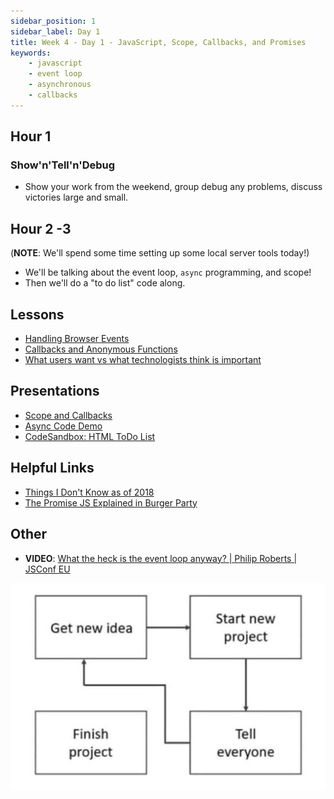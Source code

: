 ```yaml
---
sidebar_position: 1
sidebar_label: Day 1
title: Week 4 - Day 1 - JavaScript, Scope, Callbacks, and Promises
keywords:
    - javascript
    - event loop
    - asynchronous
    - callbacks
---
```


## Hour 1

### Show'n'Tell'n'Debug

* Show your work from the weekend, group debug any problems, discuss victories large and small.

## Hour 2 -3

(**NOTE**: We'll spend some time setting up some local server tools today!)

* We'll be talking about the event loop, `async` programming, and scope!
* Then we'll do a "to do list" code along.

## Lessons

* [Handling Browser Events](/docs/lessons/handling-user-input/handling-browser-events/)
* [Callbacks and Anonymous Functions](/docs/lessons/solving-problems-using-code-js/callbacks/)
* [What users want vs what technologists think is important](https://substack.com/@gregorojstersek/note/c-48140406?r=1g0l)

## Presentations

* [Scope and Callbacks](https://docs.google.com/presentation/d/10cQHe3j78-_QX1bzfDAZuaOh3AovJMpRMhyKQaYm3N4/edit?usp=sharing)
* [Async Code Demo](https://codepen.io/torchcodelab/pen/JjzMLQp?editors=0012)
* [CodeSandbox: HTML ToDo List](https://codesandbox.io/p/devbox/6jhgf8?file=%2Findex.html)

## Helpful Links

* [Things I Don't Know as of 2018](https://overreacted.io/things-i-dont-know-as-of-2018/)
* [The Promise JS Explained in Burger Party](https://fullstackjournal.wordpress.com/2018/07/06/the-promise-js-explained-i-burger-party/)

## Other

* __VIDEO__: [What the heck is the event loop anyway? | Philip Roberts | JSConf EU](https://www.youtube.com/watch?v=8aGhZQkoFbQ)

![Every project, ever](./img/project_lifecycle.jpg)